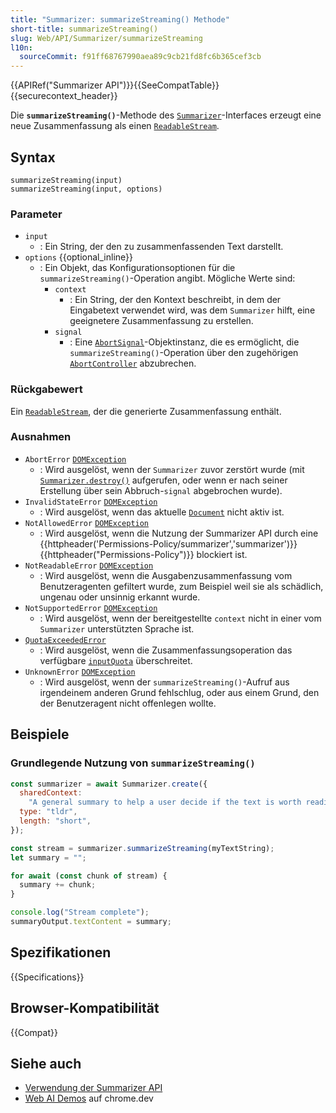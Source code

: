 ```yaml
---
title: "Summarizer: summarizeStreaming() Methode"
short-title: summarizeStreaming()
slug: Web/API/Summarizer/summarizeStreaming
l10n:
  sourceCommit: f91ff68767990aea89c9cb21fd8fc6b365cef3cb
---
```


{{APIRef("Summarizer API")}}{{SeeCompatTable}}{{securecontext_header}}

Die **`summarizeStreaming()`**-Methode des [`Summarizer`](/de/docs/Web/API/Summarizer)-Interfaces erzeugt eine neue Zusammenfassung als einen [`ReadableStream`](/de/docs/Web/API/ReadableStream).

## Syntax

```js-nolint
summarizeStreaming(input)
summarizeStreaming(input, options)
```

### Parameter

- `input`
  - : Ein String, der den zu zusammenfassenden Text darstellt.
- `options` {{optional_inline}}
  - : Ein Objekt, das Konfigurationsoptionen für die `summarizeStreaming()`-Operation angibt. Mögliche Werte sind:
    - `context`
      - : Ein String, der den Kontext beschreibt, in dem der Eingabetext verwendet wird, was dem `Summarizer` hilft, eine geeignetere Zusammenfassung zu erstellen.
    - `signal`
      - : Eine [`AbortSignal`](/de/docs/Web/API/AbortSignal)-Objektinstanz, die es ermöglicht, die `summarizeStreaming()`-Operation über den zugehörigen [`AbortController`](/de/docs/Web/API/AbortController) abzubrechen.

### Rückgabewert

Ein [`ReadableStream`](/de/docs/Web/API/ReadableStream), der die generierte Zusammenfassung enthält.

### Ausnahmen

- `AbortError` [`DOMException`](/de/docs/Web/API/DOMException)
  - : Wird ausgelöst, wenn der `Summarizer` zuvor zerstört wurde (mit [`Summarizer.destroy()`](/de/docs/Web/API/Summarizer/destroy) aufgerufen, oder wenn er nach seiner Erstellung über sein Abbruch-`signal` abgebrochen wurde).
- `InvalidStateError` [`DOMException`](/de/docs/Web/API/DOMException)
  - : Wird ausgelöst, wenn das aktuelle [`Document`](/de/docs/Web/API/Document) nicht aktiv ist.
- `NotAllowedError` [`DOMException`](/de/docs/Web/API/DOMException)
  - : Wird ausgelöst, wenn die Nutzung der Summarizer API durch eine {{httpheader('Permissions-Policy/summarizer','summarizer')}} {{httpheader("Permissions-Policy")}} blockiert ist.
- `NotReadableError` [`DOMException`](/de/docs/Web/API/DOMException)
  - : Wird ausgelöst, wenn die Ausgabenzusammenfassung vom Benutzeragenten gefiltert wurde, zum Beispiel weil sie als schädlich, ungenau oder unsinnig erkannt wurde.
- `NotSupportedError` [`DOMException`](/de/docs/Web/API/DOMException)
  - : Wird ausgelöst, wenn der bereitgestellte `context` nicht in einer vom `Summarizer` unterstützten Sprache ist.
- [`QuotaExceededError`](/de/docs/Web/API/QuotaExceededError)
  - : Wird ausgelöst, wenn die Zusammenfassungsoperation das verfügbare [`inputQuota`](/de/docs/Web/API/Summarizer/inputQuota) überschreitet.
- `UnknownError` [`DOMException`](/de/docs/Web/API/DOMException)
  - : Wird ausgelöst, wenn der `summarizeStreaming()`-Aufruf aus irgendeinem anderen Grund fehlschlug, oder aus einem Grund, den der Benutzeragent nicht offenlegen wollte.

## Beispiele

### Grundlegende Nutzung von `summarizeStreaming()`

```js
const summarizer = await Summarizer.create({
  sharedContext:
    "A general summary to help a user decide if the text is worth reading",
  type: "tldr",
  length: "short",
});

const stream = summarizer.summarizeStreaming(myTextString);
let summary = "";

for await (const chunk of stream) {
  summary += chunk;
}

console.log("Stream complete");
summaryOutput.textContent = summary;
```

## Spezifikationen

{{Specifications}}

## Browser-Kompatibilität

{{Compat}}

## Siehe auch

- [Verwendung der Summarizer API](/de/docs/Web/API/Summarizer_API/Using)
- [Web AI Demos](https://chrome.dev/web-ai-demos/) auf chrome.dev
